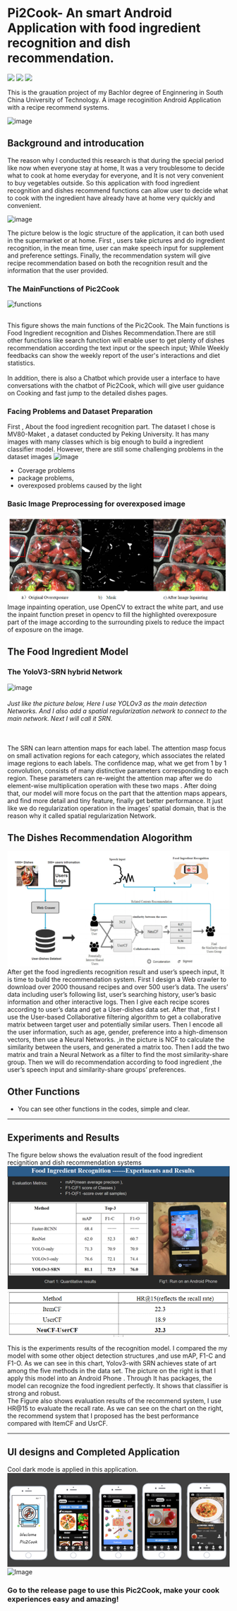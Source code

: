 # Pi2Cook- An smart Android Application with food ingredient recognition and dish recommendation.

![](https://img.shields.io/appveyor/build/gruntjs/grunt)
![](https://img.shields.io/badge/license-MIT-blue) 
![](https://img.shields.io/badge/Android-7.0%2B-blue)

This is the grauation project of my Bachlor degree of Enginnering in South China University of Technology. A image recoginition Android Application with a recipe recommend systems.

![image](https://github.com/Magicboomliu/Graduation_Project-SCUT-/blob/master/imags/ccc.png)

## Background and introducation  

The reason why I conducted this research is that during the special period like now when everyone stay at home, It was a very troublesome to decide what to cook at home everyday for everyone, and It is not very convenient to buy vegetables outside. So this application with food ingredient recognition and dishes recommend functions can allow user to decide what to cook with the ingredient have already have at home very quickly and convenient.

![image](https://github.com/Magicboomliu/Graduation_Project-SCUT-/blob/master/imags/hahahaha.png)

The picture below is the logic structure of the application, it can both used in the supermarket or at home. First , users take pictures and do ingredient recognition, in the mean time, user can make speech input for supplement and preference settings. Finally, the recommendation system will give recipe recommendation based on both the recognition result and the information that the user provided.
### The MainFunctions of Pic2Cook 
![functions](https://github.com/Magicboomliu/Pic2Cook/blob/master/imags/pic2cookss.jpg)

<br>This figure shows the main functions of the Pic2Cook. The Main functions is Food Ingredient recognition and Dishes Recommendation.There are still other functions like search function will enable user to get plenty of dishes recommendation according the text input or
the speech input; While Weekly feedbacks can show the weekly report of the user's interactions and diet statistics.</br>  
In addition, there is also a Chatbot which provide user a interface to have conversations with the chatbot of Pic2Cook, which will
give user guidance on Cooking and fast jump to the detailed dishes pages.


### Facing Problems and Dataset Preparation

First , About the food ingredient recognition part. The dataset I chose is MV80-Maket , a dataset conducted by Peking University. It has many images with many classes which is big enough to build a ingredient classifier model.
However, there are still some challenging problems in the dataset images 
![image](https://github.com/Magicboomliu/Graduation_Project-SCUT-/blob/master/imags/uploader01.png)
* Coverage problems
* package problems, 
* overexposed problems caused by the light 
### Basic Image Preprocessing for overexposed image
![image](https://github.com/Magicboomliu/Graduation_Project-SCUT-/blob/master/imags/imagep.png)
Image inpainting operation, use OpenCV to extract the white part, and use the inpaint function preset in opencv to fill the highlighted overexposure part of the image according to the surrounding pixels to reduce the impact of exposure on the image.
## The Food Ingredient Model  
### The YoloV3-SRN hybrid Network  
![image](https://github.com/Magicboomliu/Graduation_Project-SCUT-/blob/master/imags/图片1.png)  
 
###### Just like the picture below, Here I use YOLOv3 as the main detection Networks. And I also add a spatial regularization network to connect to the main network. Next I will call it SRN.   
  <br>The SRN can learn attention maps for each label. The attention masp focus on small activation regions for each category, which associates the related image regions to each labels. The confidence map, what we get from 1 by 1 convolution, consists of many distinctive parameters corresponding to each region. These parameters can re-weight the attention map after we do element-wise multiplication operation with these two maps . After doing that, our model will more focus on the part that the attention maps appears, and find more detail and tiny feature, finally get better performance. It just like we do regularization operation in the images’ spatial domain, that is the reason why it called spatial regularization Network.</br>
  
  ## The Dishes Recommendation Alogorithm
 ![image](https://github.com/Magicboomliu/Graduation_Project-SCUT-/blob/master/imags/Picture1.png)
  After get the food ingredients recognition result and user’s speech input, It is time to build the recommendation system.
First I design a Web crawler to download over 2000 thousand recipes and over 500 user’s data. The users’ data including user’s following list, user’s searching history, user’s basic information and other interactive logs. Then I give each recipe scores according to user’s data and get a User-dishes data set.
After that , first I use the User-based Collaborative filtering algorithm to get a collaborative matrix between target user and potentially similar users. 
Then I encode all the user information, such as age, gender, preference into a high-dimenson vectors, then use a Neural Networks. ,in the picture is NCF to calculate the similarity between the users, and generated a matrix too. Then I add the two matrix and train a Neural Network as a filter to find the most similarity-share group. Then we will do recommendation according to food ingredient ,the user’s speech input and similarity-share groups’ preferences. 

## Other Functions
* You can see other functions in the codes, simple and clear.

-------------------------------------------------------------------------------------------------------------------------------
## Experiments and Results

The figure below shows the evaluation result of the food ingredient recignition and dish recommendation systems
![iMAGE](https://github.com/Magicboomliu/Graduation_Project-SCUT-/blob/master/imags/androidsss.png) ![iMAGE](https://github.com/Magicboomliu/Graduation_Project-SCUT-/blob/master/imags/Picture2.png)

This is the experiments results of the recognition model. I compared the my model with some other object detection structures ,and use mAP, F1-C and F1-O.
 As we can see in this chart, Yolov3-with SRN achieves state of art among the five methods in the data set.
The picture on the right is that I apply this model into an Android Phone . Through It has packages, the model can recognize the food ingredient perfectly. It shows that classifier is strong and robust.  
The Figure also shows evaluation results of the recommend system, I use HR@15 to evaluate the recall rate. As we can see on the chart on the right, the recommend system that I proposed has the best performance compared with ItemCF and UsrCF.

------------------------------------------------------------------------------------------------------------------------
## UI designs and Completed Application
Cool dark mode is applied in this application.  
![iMAGE](https://github.com/Magicboomliu/Graduation_Project-SCUT-/blob/master/imags/finaloutput.png)
![Image](https://github.com/Magicboomliu/Pic2Cook/blob/master/imags/%E4%BF%A1%E6%81%AF%E6%94%B6%E9%9B%86%E5%BC%95%E5%AF%BC%E9%A1%B5.jpg)
### Go to the release page to use this Pic2Cook, make your cook experiences easy and amazing!


  
  
